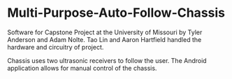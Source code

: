 # Multi-Purpose-Auto-Follow-Chassis

Software for Capstone Project at the University of Missouri by Tyler Anderson and Adam Nolte.
Tao Lin and Aaron Hartfield handled the hardware and circuitry of project.

Chassis uses two ultrasonic receivers to follow the user. The Android application allows for manual control of the chassis.

